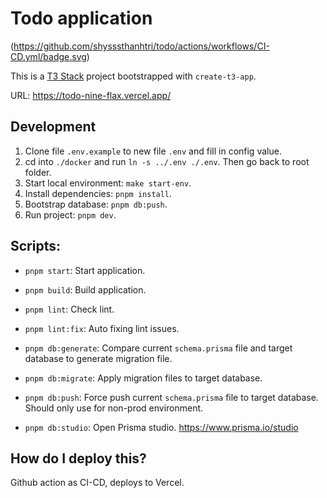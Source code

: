# Todo application

(https://github.com/shysssthanhtri/todo/actions/workflows/CI-CD.yml/badge.svg)

This is a [T3 Stack](https://create.t3.gg/) project bootstrapped with `create-t3-app`.

URL: https://todo-nine-flax.vercel.app/

## Development

1. Clone file `.env.example` to new file `.env` and fill in config value.
2. cd into `./docker` and run `ln -s ../.env ./.env`. Then go back to root folder.
3. Start local environment: `make start-env`.
4. Install dependencies: `pnpm install`.
5. Bootstrap database: `pnpm db:push`.
6. Run project: `pnpm dev`.

## Scripts:
- `pnpm start`: Start application.

- `pnpm build`: Build application.
- `pnpm lint`: Check lint.
- `pnpm lint:fix`: Auto fixing lint issues.

- `pnpm db:generate`: Compare current `schema.prisma` file and target database to generate migration file.
- `pnpm db:migrate`: Apply migration files to target database.
- `pnpm db:push`: Force push current `schema.prisma` file to target database. Should only use for non-prod environment.
- `pnpm db:studio`: Open Prisma studio. https://www.prisma.io/studio

## How do I deploy this?

Github action as CI-CD, deploys to Vercel.
